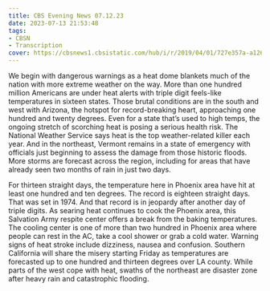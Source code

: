 ```yaml
---
title: CBS Evening News 07.12.23
date: 2023-07-13 21:53:48
tags:
- CBSN
- Transcription
cover: https://cbsnews1.cbsistatic.com/hub/i/r/2019/04/01/727e357a-a126-4138-a2c5-4d3222669d57/thumbnail/640x360/3ff2761028dc5c65cc4f07acd54bcd5c/cbsn2-logo-1920x1080.jpg
---
```

We begin with dangerous warnings as a heat dome blankets much of the nation with more extreme weather on the way. More than one hundred million Americans are under heat alerts with triple digit feels-like temperatures in sixteen states. Those brutal conditions are in the south and west with Arizona, the hotspot for record-breaking heart, approaching one hundred and twenty degrees. Even for a state that’s used to high temps, the ongoing stretch of scorching heat is posing a serious health risk. The National Weather Service says heat is the top weather-related killer each year. And in the northeast, Vermont remains in a state of emergency with officials just beginning to assess the damage from those historic floods. More storms are forecast across the region, including for areas that have already seen two months of rain in just two days. 

For thirteen straight days, the temperature here in Phoenix area have hit at least one hundred and ten degrees. The record is eighteen straight days. That was set in 1974. And that record is in jeopardy after another day of triple digits. As searing heat continues to cook the Phoenix area, this Salvation Army respite center offers a break from the baking temperatures. The cooling center is one of more than two hundred in Phoenix area where people can rest in the AC, take a cool shower or grab a cold water. Warning signs of heat stroke include dizziness, nausea and confusion. Southern California will share the misery starting Friday as temperatures are forecasted up to one hundred and thirteen degrees over LA county. While parts of the west cope with heat, swaths of the northeast are disaster zone after heavy rain and catastrophic flooding. 
